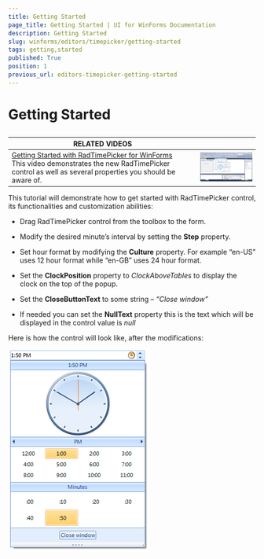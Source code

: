 ```yaml
---
title: Getting Started
page_title: Getting Started | UI for WinForms Documentation
description: Getting Started
slug: winforms/editors/timepicker/getting-started
tags: getting,started
published: True
position: 1
previous_url: editors-timepicker-getting-started
---
```


# Getting Started



## 


| RELATED VIDEOS |  |
| ------ | ------ |
|[Getting Started with RadTimePicker for WinForms](http://tv.telerik.com/watch/winforms/getting-started-with-radtimepicker-for-winforms)<br>This video demonstrates the new RadTimePicker control as well as several properties you should be aware of.|![editors-timepicker-overview 003](images/editors-timepicker-overview003.png)|

This tutorial will demonstrate how to get started with RadTimePicker control, its functionalities and customization abilities:
        

* Drag RadTimePicker control from the toolbox to the form.

* Modify the desired minute’s interval by setting the __Step__ property.

* Set hour format by modifying the __Culture__ property. For example “en-US” uses 12 hour format while “en-GB” uses 24 hour format.

* Set the __ClockPosition__ property to *ClockAboveTables* to display the clock on the top of the popup.

* Set the __CloseButtonText__ to some string – *“Close window”*

* If needed you can set the __NullText__ property  this is the text which will be displayed in the control value is *null*

Here is how the control will look like, after the modifications:

![editors-timepicker-getting-started](images/editors-timepicker-getting-started.png)
